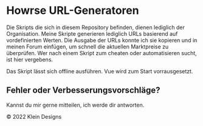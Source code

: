 # Howrse URL-Generatoren
Die Skripts die sich in diesem Repository befinden, dienen lediglich der Organisation. Meine Skripte generieren lediglich URLs basierend auf vordefinierten Werten. Die Ausgabe der URLs konnte ich sie kopieren und in meinen Forum einfügen, um schnell die aktuellen Marktpreise zu überprüfen. Wer nach einem Skript zum cheaten oder automatisieren sucht, ist hier vergebens.

Das Skript lässt sich offline ausführen. Vue wird zum Start vorrausgesetzt. 

## Fehler oder Verbesserungsvorschläge?
Kannst du mir gerne mitteilen, ich werde dir antworten.

© 2022 Klein Designs
